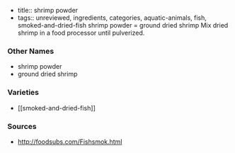 - title:: shrimp powder
- tags:: unreviewed, ingredients, categories, aquatic-animals, fish, smoked-and-dried-fish
shrimp powder = ground dried shrimp Mix dried shrimp in a food processor until pulverized.

### Other Names

* shrimp powder
* ground dried shrimp

### Varieties

* [[smoked-and-dried-fish]]

### Sources
* http://foodsubs.com/Fishsmok.html
